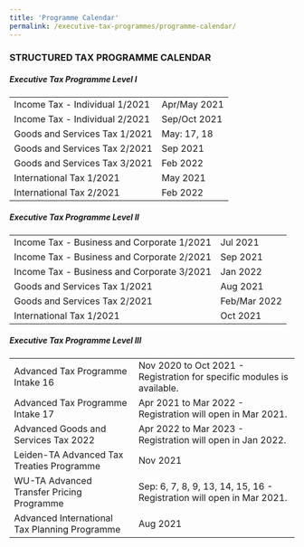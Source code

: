 ```yaml
---
title: 'Programme Calendar'
permalink: /executive-tax-programmes/programme-calendar/
---
```


### **STRUCTURED TAX PROGRAMME CALENDAR**
##### **Executive Tax Programme Level I**

<table>
  <tr>
    <td>Income Tax - Individual 1/2021</td>
    <td>Apr/May 2021</td>
  </tr> 
  <tr>
    <td>Income Tax - Individual 2/2021</td>
    <td>Sep/Oct 2021</td>
  </tr> 
  <tr>
    <td>Goods and Services Tax 1/2021</td>
    <td>May: 17, 18<br>
    </tr> 
  <tr>
    <td>Goods and Services Tax 2/2021</td>
    <td>Sep 2021</td>
  </tr>  
  <tr>
    <td>Goods and Services Tax 3/2021</td>
    <td>Feb 2022</td>
  </tr>  
  <tr>
   <td>International Tax 1/2021</td>
    <td>May 2021</td>
  </tr>  
  <tr>
    <td>International Tax 2/2021</td>
    <td>Feb 2022</td>
  </tr>  
</table>

 
##### **Executive Tax Programme Level II**

<table>
  <tr>
      <td>Income Tax - Business and Corporate 1/2021</td>
      <td>Jul 2021</td> 
  </tr>  
  <tr>
      <td>Income Tax - Business and Corporate 2/2021</td>
      <td>Sep 2021</td> 
  </tr>  
  <tr>
     <td>Income Tax - Business and Corporate 3/2021</td>
      <td>Jan 2022</td>
  </tr>  
  <tr>
       <td>Goods and Services Tax 1/2021</td>
      <td>Aug 2021</td>
  </tr>  
  <tr>
      <td>Goods and Services Tax 2/2021</td>
      <td>Feb/Mar 2022</td> 
  </tr>  
  <tr>
     <td>International Tax 1/2021</td>
      <td>Oct 2021</td>
   </tr>  
</table>

 
##### **Executive Tax Programme Level III**

<table>
  <tr>
    <td>Advanced Tax Programme Intake 16</td>
    <td>Nov 2020 to Oct 2021 - Registration for specific modules is available.</td>
  </tr>  
  <tr>
    <td>Advanced Tax Programme Intake 17</td>
    <td>Apr 2021 to Mar 2022 - Registration will open in Mar 2021.</td> 
  </tr>  
  <tr>
     <td>Advanced Goods and Services Tax 2022</td>
    <td>Apr 2022 to Mar 2023 - Registration will open in Jan 2022.</td> 
  </tr>  
  <tr>
    <td>Leiden-TA Advanced Tax Treaties Programme </td>
    <td>Nov 2021 </td>
 </tr>  
  <tr>
   <td>WU-TA Advanced Transfer Pricing Programme</td>
    <td>Sep: 6, 7, 8, 9, 13, 14, 15, 16 - Registration will open in Mar 2021. </td>
  </tr>  
  <tr>
   <td>Advanced International Tax Planning Programme</td>
    <td>Aug 2021 </td>
  </tr>  
</table>

 
